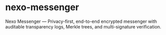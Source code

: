# nexo-messenger
Nexo Messenger — Privacy-first, end-to-end encrypted messenger with auditable transparency logs, Merkle trees, and multi-signature verification.
